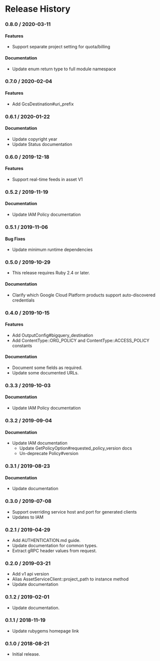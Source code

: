 # Release History

### 0.8.0 / 2020-03-11

#### Features

* Support separate project setting for quota/billing

#### Documentation

* Update enum return type to full module namespace

### 0.7.0 / 2020-02-04

#### Features

* Add GcsDestination#uri_prefix

### 0.6.1 / 2020-01-22

#### Documentation

* Update copyright year
* Update Status documentation

### 0.6.0 / 2019-12-18

#### Features

* Support real-time feeds in asset V1

### 0.5.2 / 2019-11-19

#### Documentation

* Update IAM Policy documentation

### 0.5.1 / 2019-11-06

#### Bug Fixes

* Update minimum runtime dependencies

### 0.5.0 / 2019-10-29

* This release requires Ruby 2.4 or later.

#### Documentation

* Clarify which Google Cloud Platform products support auto-discovered credentials

### 0.4.0 / 2019-10-15

#### Features

* Add OutputConfig#bigquery_destination
* Add ContentType::ORG_POLICY and ContentType::ACCESS_POLICY constants

#### Documentation

* Document some fields as required.
* Update some documented URLs.

### 0.3.3 / 2019-10-03

#### Documentation

* Update IAM Policy documentation

### 0.3.2 / 2019-09-04

#### Documentation

* Update IAM documentation
  * Update GetPolicyOption#requested_policy_version docs
  * Un-deprecate Policy#version

### 0.3.1 / 2019-08-23

#### Documentation

* Update documentation

### 0.3.0 / 2019-07-08

* Support overriding service host and port for generated clients
* Updates to IAM

### 0.2.1 / 2019-04-29

* Add AUTHENTICATION.md guide.
* Update documentation for common types.
* Extract gRPC header values from request.

### 0.2.0 / 2019-03-21

* Add v1 api version
* Alias AssetServiceClient::project_path to instance method
* Update documentation

### 0.1.2 / 2019-02-01

* Update documentation.

### 0.1.1 / 2018-11-19

* Update rubygems homepage link

### 0.1.0 / 2018-08-21

* Initial release.
